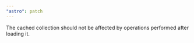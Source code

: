 ```yaml
---
"astro": patch
---
```


The cached collection should not be affected by operations performed after loading it.
